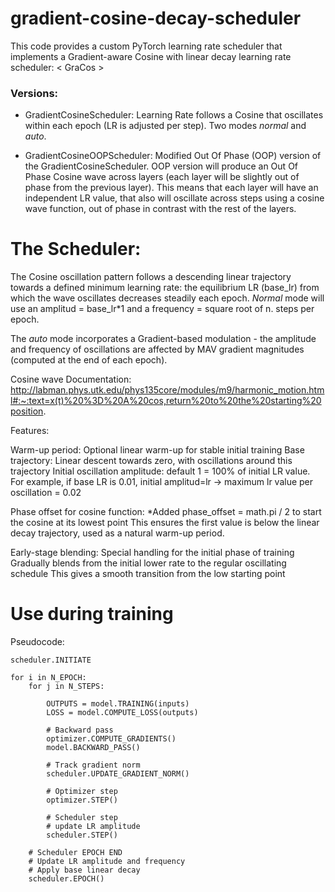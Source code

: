 # gradient-cosine-decay-scheduler

This code provides a custom PyTorch learning rate scheduler that implements a Gradient-aware Cosine with linear decay 
learning rate scheduler:
< GraCos >

### Versions: 

- GradientCosineScheduler: Learning Rate follows a Cosine that oscillates within each epoch (LR is adjusted per step). Two modes *normal* and *auto*.

- GradientCosineOOPScheduler: Modified Out Of Phase (OOP) version of the GradientCosineScheduler. OOP version will produce an Out Of Phase Cosine wave across layers (each layer will be slightly out of phase from the previous layer). This means that each layer will have an independent LR value, that also will oscillate across steps using a cosine wave function, out of phase in contrast with the rest of the layers.

# The Scheduler:

The Cosine oscillation pattern follows a descending linear trajectory towards a defined minimum learning rate: the equilibrium LR (base_lr) from which the wave oscillates decreases steadily each epoch. *Normal* mode will use an amplitud = base_lr*1 and a frequency = square root of n. steps per epoch.
 
The *auto* mode incorporates a Gradient-based modulation - the amplitude and frequency of oscillations are affected by MAV gradient magnitudes (computed at the end of each epoch).

Cosine wave Documentation:
http://labman.phys.utk.edu/phys135core/modules/m9/harmonic_motion.html#:~:text=x(t)%20%3D%20A%20cos,return%20to%20the%20starting%20position.

Features:

Warm-up period: Optional linear warm-up for stable initial training
Base trajectory: Linear descent towards zero, with oscillations around this trajectory
Initial oscillation amplitude: default 1 = 100% of initial LR value.
For example, if base LR is 0.01, initial amplitud=lr -> maximum lr value per oscillation = 0.02

Phase offset for cosine function:
*Added phase_offset = math.pi / 2 to start the cosine at its lowest point
This ensures the first value is below the linear decay trajectory, used as a natural
warm-up period.

Early-stage blending:
Special handling for the initial phase of training
Gradually blends from the initial lower rate to the regular oscillating schedule
This gives a smooth transition from the low starting point

# Use during training

Pseudocode:

```
scheduler.INITIATE

for i in N_EPOCH:
    for j in N_STEPS:

        OUTPUTS = model.TRAINING(inputs)
        LOSS = model.COMPUTE_LOSS(outputs)
        
        # Backward pass
        optimizer.COMPUTE_GRADIENTS()
        model.BACKWARD_PASS()
        
        # Track gradient norm
        scheduler.UPDATE_GRADIENT_NORM()
        
        # Optimizer step
        optimizer.STEP()
        
        # Scheduler step
        # update LR amplitude
        scheduler.STEP()
    
    # Scheduler EPOCH END
    # Update LR amplitude and frequency
    # Apply base linear decay
    scheduler.EPOCH()
```